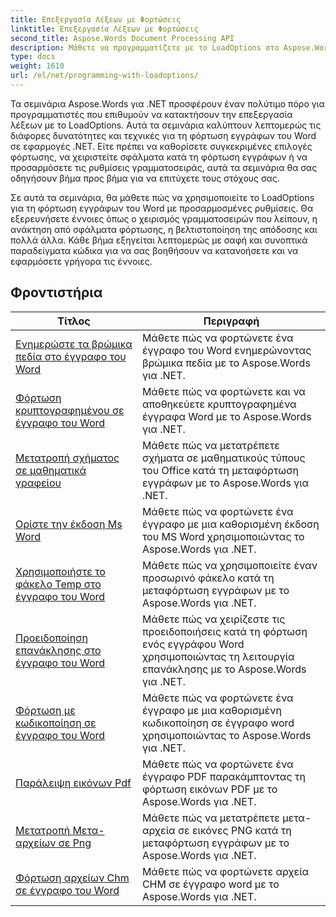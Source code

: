 ```yaml
---
title: Επεξεργασία Λέξεων με Φορτώσεις
linktitle: Επεξεργασία Λέξεων με Φορτώσεις
second_title: Aspose.Words Document Processing API
description: Μάθετε να προγραμματίζετε με το LoadOptions στο Aspose.Words για .NET. Αναλυτικά σεμινάρια με δείγμα κώδικα για φόρτωση και προσαρμογή της φόρτωσης εγγράφων του Word.
type: docs
weight: 1610
url: /el/net/programming-with-loadoptions/
---
```

Τα σεμινάρια Aspose.Words για .NET προσφέρουν έναν πολύτιμο πόρο για προγραμματιστές που επιθυμούν να κατακτήσουν την επεξεργασία λέξεων με το LoadOptions. Αυτά τα σεμινάρια καλύπτουν λεπτομερώς τις διάφορες δυνατότητες και τεχνικές για τη φόρτωση εγγράφων του Word σε εφαρμογές .NET. Είτε πρέπει να καθορίσετε συγκεκριμένες επιλογές φόρτωσης, να χειριστείτε σφάλματα κατά τη φόρτωση εγγράφων ή να προσαρμόσετε τις ρυθμίσεις γραμματοσειράς, αυτά τα σεμινάρια θα σας οδηγήσουν βήμα προς βήμα για να επιτύχετε τους στόχους σας.

Σε αυτά τα σεμινάρια, θα μάθετε πώς να χρησιμοποιείτε το LoadOptions για τη φόρτωση εγγράφων του Word με προσαρμοσμένες ρυθμίσεις. Θα εξερευνήσετε έννοιες όπως ο χειρισμός γραμματοσειρών που λείπουν, η ανάκτηση από σφάλματα φόρτωσης, η βελτιστοποίηση της απόδοσης και πολλά άλλα. Κάθε βήμα εξηγείται λεπτομερώς με σαφή και συνοπτικά παραδείγματα κώδικα για να σας βοηθήσουν να κατανοήσετε και να εφαρμόσετε γρήγορα τις έννοιες.

 ## Φροντιστήρια
| Τίτλος | Περιγραφή |
| --- | --- |
| [Ενημερώστε τα βρώμικα πεδία στο έγγραφο του Word](./update-dirty-fields/) | Μάθετε πώς να φορτώνετε ένα έγγραφο του Word ενημερώνοντας βρώμικα πεδία με το Aspose.Words για .NET. |
| [Φόρτωση κρυπτογραφημένου σε έγγραφο του Word](./load-encrypted-document/) | Μάθετε πώς να φορτώνετε και να αποθηκεύετε κρυπτογραφημένα έγγραφα Word με το Aspose.Words για .NET. |
| [Μετατροπή σχήματος σε μαθηματικά γραφείου](./convert-shape-to-office-math/) | Μάθετε πώς να μετατρέπετε σχήματα σε μαθηματικούς τύπους του Office κατά τη μεταφόρτωση εγγράφων με το Aspose.Words για .NET. |
| [Ορίστε την έκδοση Ms Word](./set-ms-word-version/) | Μάθετε πώς να φορτώνετε ένα έγγραφο με μια καθορισμένη έκδοση του MS Word χρησιμοποιώντας το Aspose.Words για .NET. |
| [Χρησιμοποιήστε το φάκελο Temp στο έγγραφο του Word](./use-temp-folder/) | Μάθετε πώς να χρησιμοποιείτε έναν προσωρινό φάκελο κατά τη μεταφόρτωση εγγράφων με το Aspose.Words για .NET. |
| [Προειδοποίηση επανάκλησης στο έγγραφο του Word](./warning-callback/) | Μάθετε πώς να χειρίζεστε τις προειδοποιήσεις κατά τη φόρτωση ενός εγγράφου Word χρησιμοποιώντας τη λειτουργία επανάκλησης με το Aspose.Words για .NET. |
| [Φόρτωση με κωδικοποίηση σε έγγραφο του Word](./load-with-encoding/) | Μάθετε πώς να φορτώνετε ένα έγγραφο με μια καθορισμένη κωδικοποίηση σε έγγραφο word χρησιμοποιώντας το Aspose.Words για .NET. |
| [Παράλειψη εικόνων Pdf](./skip-pdf-images/) | Μάθετε πώς να φορτώνετε ένα έγγραφο PDF παρακάμπτοντας τη φόρτωση εικόνων PDF με το Aspose.Words για .NET. |
| [Μετατροπή Μετα-αρχείων σε Png](./convert-metafiles-to-png/) | Μάθετε πώς να μετατρέπετε μετα-αρχεία σε εικόνες PNG κατά τη μεταφόρτωση εγγράφων με το Aspose.Words για .NET. |
| [Φόρτωση αρχείων Chm σε έγγραφο του Word](./load-chm/) | Μάθετε πώς να φορτώνετε αρχεία CHM σε έγγραφο word με το Aspose.Words για .NET. |